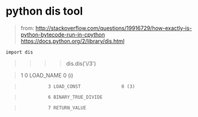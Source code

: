 # python dis tool

> from:
>http://stackoverflow.com/questions/19916729/how-exactly-is-python-bytecode-run-in-cpython
>https://docs.python.org/2/library/dis.html

``
import dis
``


>  >>> dis.dis('i/3')

>   1           0 LOAD_NAME                0 (i)

>               3 LOAD_CONST               0 (3)

>               6 BINARY_TRUE_DIVIDE

>               7 RETURN_VALUE

